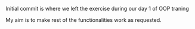 <p>Initial commit is where we left the exercise during our day 1 of OOP traning</p>
<p>My aim is to make rest of the functionalities work as requested.</p>